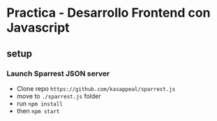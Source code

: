 # Practica - Desarrollo Frontend con Javascript

## setup

### Launch Sparrest JSON server

- Clone repo `https://github.com/kasappeal/sparrest.js`
- move to `./sparrest.js` folder
- run `npm install`
- then `npm start`

